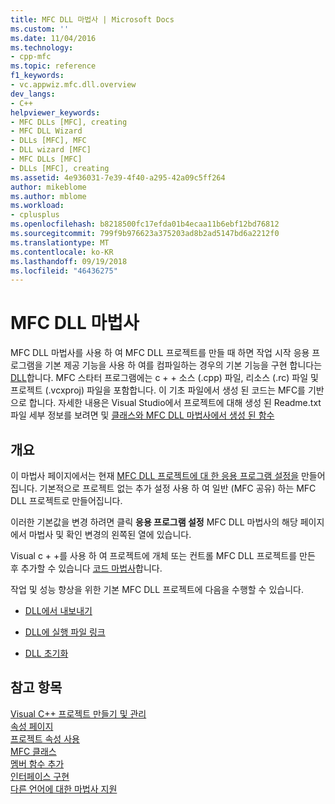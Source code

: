 ```yaml
---
title: MFC DLL 마법사 | Microsoft Docs
ms.custom: ''
ms.date: 11/04/2016
ms.technology:
- cpp-mfc
ms.topic: reference
f1_keywords:
- vc.appwiz.mfc.dll.overview
dev_langs:
- C++
helpviewer_keywords:
- MFC DLLs [MFC], creating
- MFC DLL Wizard
- DLLs [MFC], MFC
- DLL wizard [MFC]
- MFC DLLs [MFC]
- DLLs [MFC], creating
ms.assetid: 4e936031-7e39-4f40-a295-42a09c5ff264
author: mikeblome
ms.author: mblome
ms.workload:
- cplusplus
ms.openlocfilehash: b8218500fc17efda01b4ecaa11b6ebf12bd76812
ms.sourcegitcommit: 799f9b976623a375203ad8b2ad5147bd6a2212f0
ms.translationtype: MT
ms.contentlocale: ko-KR
ms.lasthandoff: 09/19/2018
ms.locfileid: "46436275"
---
```

# <a name="mfc-dll-wizard"></a>MFC DLL 마법사

MFC DLL 마법사를 사용 하 여 MFC DLL 프로젝트를 만들 때 하면 작업 시작 응용 프로그램을 기본 제공 기능을 사용 하 여를 컴파일하는 경우의 기본 기능을 구현 합니다는 [DLL](../../build/dlls-in-visual-cpp.md)합니다. MFC 스타터 프로그램에는 c + + 소스 (.cpp) 파일, 리소스 (.rc) 파일 및 프로젝트 (.vcxproj) 파일을 포함합니다. 이 기초 파일에서 생성 된 코드는 MFC를 기반으로 합니다. 자세한 내용은 Visual Studio에서 프로젝트에 대해 생성 된 Readme.txt 파일 세부 정보를 보려면 및 [클래스와 MFC DLL 마법사에서 생성 된 함수](../../mfc/reference/classes-and-functions-generated-by-the-mfc-dll-wizard.md)

## <a name="overview"></a>개요

이 마법사 페이지에서는 현재 [MFC DLL 프로젝트에 대 한 응용 프로그램 설정을](../../mfc/reference/application-settings-mfc-dll-wizard.md) 만들어집니다. 기본적으로 프로젝트 없는 추가 설정 사용 하 여 일반 (MFC 공유) 하는 MFC DLL 프로젝트로 만들어집니다.

이러한 기본값을 변경 하려면 클릭 **응용 프로그램 설정** MFC DLL 마법사의 해당 페이지에서 마법사 및 확인 변경의 왼쪽된 열에 있습니다.

Visual c + +를 사용 하 여 프로젝트에 개체 또는 컨트롤 MFC DLL 프로젝트를 만든 후 추가할 수 있습니다 [코드 마법사](../../ide/adding-functionality-with-code-wizards-cpp.md)합니다.

작업 및 성능 향상을 위한 기본 MFC DLL 프로젝트에 다음을 수행할 수 있습니다.

- [DLL에서 내보내기](../../build/exporting-from-a-dll.md)

- [DLL에 실행 파일 링크](../../build/linking-an-executable-to-a-dll.md)

- [DLL 초기화](../../build/run-time-library-behavior.md#initializing-a-dll)

## <a name="see-also"></a>참고 항목

[Visual C++ 프로젝트 만들기 및 관리](../../ide/creating-and-managing-visual-cpp-projects.md)<br/>
[속성 페이지](../../ide/property-pages-visual-cpp.md)<br/>
[프로젝트 속성 사용](../../ide/working-with-project-properties.md)<br/>
[MFC 클래스](../../mfc/reference/adding-an-mfc-class.md)<br/>
[멤버 함수 추가](../../ide/adding-a-member-function-visual-cpp.md)<br/>
[인터페이스 구현](../../ide/implementing-an-interface-visual-cpp.md)<br/>
[다른 언어에 대한 마법사 지원](../../ide/wizard-support-for-other-languages.md)


